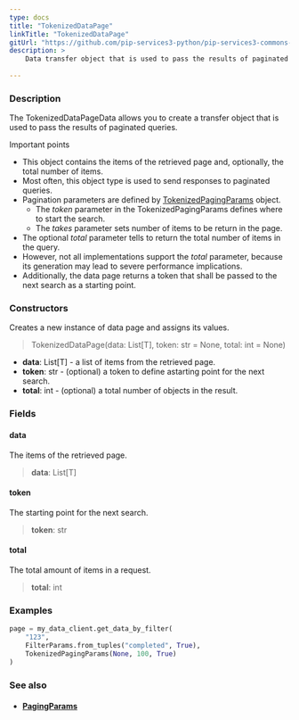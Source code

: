 ```yaml
---
type: docs
title: "TokenizedDataPage"
linkTitle: "TokenizedDataPage"
gitUrl: "https://github.com/pip-services3-python/pip-services3-commons-python"
description: > 
    Data transfer object that is used to pass the results of paginated queries.
           
---
```


### Description

The TokenizedDataPageData allows you to create a transfer object that is used to pass the results of paginated queries. 

Important points

- This object contains the items of the retrieved page and, optionally, the total number of items.
- Most often, this object type is used to send responses to paginated queries.
- Pagination parameters are defined by [TokenizedPagingParams](../tokenized_paging_params) object.
     - The *token* parameter in the TokenizedPagingParams defines where to start the search.
     - The *takes* parameter sets number of items to be return in the page.
- The optional *total* parameter tells to return the total number of items in the query.
- However, not all implementations support the *total* parameter, because its generation may lead to severe performance implications.
- Additionally, the data page returns a token that shall be passed to the next search as a starting point.

### Constructors
Creates a new instance of data page and assigns its values.

> TokenizedDataPage(data: List[T], token: str = None, total: int = None)

- **data**: List[T] - a list of items from the retrieved page.
- **token**: str - (optional) a token to define astarting point for the next search.
- **total**: int - (optional) a total number of objects in the result.


### Fields

<span class="hide-title-link">

#### data
The items of the retrieved page.
> **data**: List[T]

#### token
The starting point for the next search.
> **token**: str

#### total
The total amount of items in a request.
> **total**: int

</span>

### Examples
```python
page = my_data_client.get_data_by_filter(
    "123",
    FilterParams.from_tuples("completed", True),
    TokenizedPagingParams(None, 100, True)
)
```

### See also
- #### [PagingParams](../paging_params)
